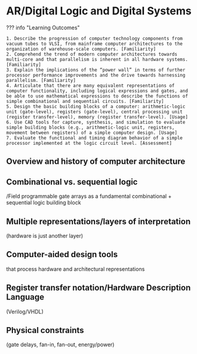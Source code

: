 # AR/Digital Logic and Digital Systems

??? info "Learning Outcomes"

    1. Describe the progression of computer technology components from vacuum tubes to VLSI, from mainframe computer architectures to the organization of warehouse-scale computers. [Familiarity]
    2. Comprehend the trend of modern computer architectures towards multi-core and that parallelism is inherent in all hardware systems. [Familiarity]
    3. Explain the implications of the “power wall” in terms of further processor performance improvements and the drive towards harnessing parallelism. [Familiarity]
    4. Articulate that there are many equivalent representations of computer functionality, including logical expressions and gates, and be able to use mathematical expressions to describe the functions of simple combinational and sequential circuits. [Familiarity]
    5. Design the basic building blocks of a computer: arithmetic-logic unit (gate-level), registers (gate-level), central processing unit (register transfer-level), memory (register transfer-level). [Usage]
    6. Use CAD tools for capture, synthesis, and simulation to evaluate simple building blocks (e.g., arithmetic-logic unit, registers, movement between registers) of a simple computer design. [Usage]
    7. Evaluate the functional and timing diagram behavior of a simple processor implemented at the logic circuit level. [Assessment]

## Overview and history of computer architecture

## Combinational vs. sequential logic

/Field programmable gate arrays as a fundamental combinational + sequential logic building block

## Multiple representations/layers of interpretation

 (hardware is just another layer)

## Computer-aided design tools

 that process hardware and architectural representations

## Register transfer notation/Hardware Description Language 

(Verilog/VHDL)

## Physical constraints 

(gate delays, fan-in, fan-out, energy/power)
